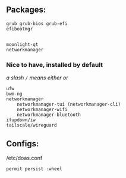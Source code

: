 ## Packages: 
```
grub grub-bios grub-efi
efibootmgr


moonlight-qt
networkmanager
```
### Nice to have, installed by default
*a slash `/` means either or*
```
ufw
bwm-ng
networkmanager
    networkmanager-tui (networkmanager-cli)
    networkmanager-wifi
    networkmanager-bluetooth
ifupdown/iw
tailscale/wireguard
```

## Configs:
/etc/doas.conf
```
permit persist :wheel
```

